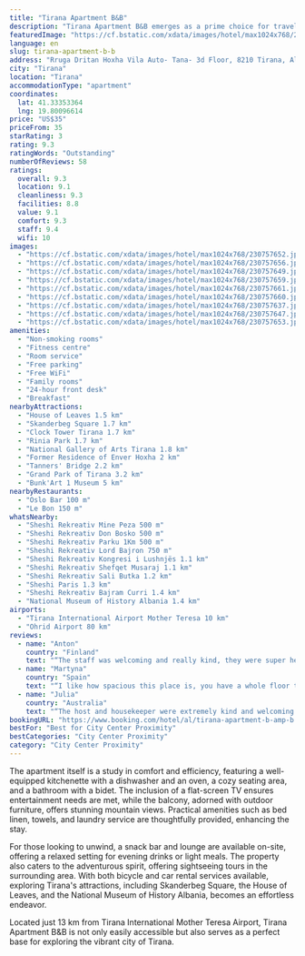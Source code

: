 ```yaml
---
title: "Tirana Apartment B&B"
description: "Tirana Apartment B&B emerges as a prime choice for travelers seeking comfort and convenience in the heart of Tirana."
featuredImage: "https://cf.bstatic.com/xdata/images/hotel/max1024x768/230757652.jpg?k=69d9ad582033df837c81d12ef3a6383c2d2cdea57c84eff4d89bbe852e887725&o=&hp=1"
language: en
slug: tirana-apartment-b-b
address: "Rruga Dritan Hoxha Vila Auto- Tana- 3d Floor, 8210 Tirana, Albania"
city: "Tirana"
location: "Tirana"
accommodationType: "apartment"
coordinates:
  lat: 41.33353364
  lng: 19.80096614
price: "US$35"
priceFrom: 35
starRating: 3
rating: 9.3
ratingWords: "Outstanding"
numberOfReviews: 58
ratings:
  overall: 9.3
  location: 9.1
  cleanliness: 9.3
  facilities: 8.8
  value: 9.1
  comfort: 9.3
  staff: 9.4
  wifi: 10
images:
  - "https://cf.bstatic.com/xdata/images/hotel/max1024x768/230757652.jpg?k=69d9ad582033df837c81d12ef3a6383c2d2cdea57c84eff4d89bbe852e887725&o=&hp=1"
  - "https://cf.bstatic.com/xdata/images/hotel/max1024x768/230757656.jpg?k=523c7e3f23c19414f75a6e7c3c33d250bfedbfbb1dcbf9f893310e303cba827a&o=&hp=1"
  - "https://cf.bstatic.com/xdata/images/hotel/max1024x768/230757649.jpg?k=8872d0121fa5936d76c59f4577aeb68d6165163ca89c518a7b3409271abc40d3&o=&hp=1"
  - "https://cf.bstatic.com/xdata/images/hotel/max1024x768/230757659.jpg?k=09fc4b1074f8d400764e549102043c6f4336fc954ac77d64e69b6815cf9b7904&o=&hp=1"
  - "https://cf.bstatic.com/xdata/images/hotel/max1024x768/230757661.jpg?k=18ac6de424c568538abdeccb170760daae86d7cafd4ea15c70adecb39a00f3cb&o=&hp=1"
  - "https://cf.bstatic.com/xdata/images/hotel/max1024x768/230757660.jpg?k=d9a8b6aedc305a0757a882f8bc1a3cb210e6883492ff7dd9d0a6d612b3453891&o=&hp=1"
  - "https://cf.bstatic.com/xdata/images/hotel/max1024x768/230757637.jpg?k=1aa76708de27309dec3584e879fbbe6ce6b73eccf05aff416b0fa7adfec1fda4&o=&hp=1"
  - "https://cf.bstatic.com/xdata/images/hotel/max1024x768/230757647.jpg?k=3c11afcd1818a87ca874ab25a0589c84412e86752c98ca702c5c149a3c74da4a&o=&hp=1"
  - "https://cf.bstatic.com/xdata/images/hotel/max1024x768/230757653.jpg?k=c2b0bc585df25c1bd8689aad6fe3c6de8319d4fefd0404d677ba946b7eb343d1&o=&hp=1"
amenities:
  - "Non-smoking rooms"
  - "Fitness centre"
  - "Room service"
  - "Free parking"
  - "Free WiFi"
  - "Family rooms"
  - "24-hour front desk"
  - "Breakfast"
nearbyAttractions:
  - "House of Leaves 1.5 km"
  - "Skanderbeg Square 1.7 km"
  - "Clock Tower Tirana 1.7 km"
  - "Rinia Park 1.7 km"
  - "National Gallery of Arts Tirana 1.8 km"
  - "Former Residence of Enver Hoxha 2 km"
  - "Tanners' Bridge 2.2 km"
  - "Grand Park of Tirana 3.2 km"
  - "Bunk'Art 1 Museum 5 km"
nearbyRestaurants:
  - "Oslo Bar 100 m"
  - "Le Bon 150 m"
whatsNearby:
  - "Sheshi Rekreativ Mine Peza 500 m"
  - "Sheshi Rekreativ Don Bosko 500 m"
  - "Sheshi Rekreativ Parku 1Km 500 m"
  - "Sheshi Rekreativ Lord Bajron 750 m"
  - "Sheshi Rekreativ Kongresi i Lushnjës 1.1 km"
  - "Sheshi Rekreativ Shefqet Musaraj 1.1 km"
  - "Sheshi Rekreativ Sali Butka 1.2 km"
  - "Sheshi Paris 1.3 km"
  - "Sheshi Rekreativ Bajram Curri 1.4 km"
  - "National Museum of History Albania 1.4 km"
airports:
  - "Tirana International Airport Mother Teresa 10 km"
  - "Ohrid Airport 80 km"
reviews:
  - name: "Anton"
    country: "Finland"
    text: "“The staff was welcoming and really kind, they were super helpful with my requests and questions. The place honestly exceeded my expectations, the building was huge, the beds were really comfortable, and the lounge was really well decorated....”"
  - name: "Martyna"
    country: "Spain"
    text: "“I like how spacious this place is, you have a whole floor to yourself so it's not your typical set up contained just to one room. It's very cosy and you have everything you need there, cups, mugs, plates, cutlery, a kettle etc. It's a 20 min walk...”"
  - name: "Julia"
    country: "Australia"
    text: "“The host and housekeeper were extremely kind and welcoming. We had access to the entire top floor including a cute sitting area where we were brought a coffee and croissant for breakfast each morning. Great working air con in all rooms. Central...”"
bookingURL: "https://www.booking.com/hotel/al/tirana-apartment-b-amp-b.en-gb.html?aid=8035640"
bestFor: "Best for City Center Proximity"
bestCategories: "City Center Proximity"
category: "City Center Proximity"
---
```


The apartment itself is a study in comfort and efficiency, featuring a well-equipped kitchenette with a dishwasher and an oven, a cozy seating area, and a bathroom with a bidet. The inclusion of a flat-screen TV ensures entertainment needs are met, while the balcony, adorned with outdoor furniture, offers stunning mountain views. Practical amenities such as bed linen, towels, and laundry service are thoughtfully provided, enhancing the stay.

For those looking to unwind, a snack bar and lounge are available on-site, offering a relaxed setting for evening drinks or light meals. The property also caters to the adventurous spirit, offering sightseeing tours in the surrounding area. With both bicycle and car rental services available, exploring Tirana's attractions, including Skanderbeg Square, the House of Leaves, and the National Museum of History Albania, becomes an effortless endeavor.

Located just 13 km from Tirana International Mother Teresa Airport, Tirana Apartment B&B is not only easily accessible but also serves as a perfect base for exploring the vibrant city of Tirana.